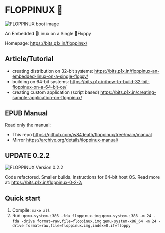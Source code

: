 # FLOPPINUX 💾
![FLOPPINUX boot image](cover-0.2.1.jpg)

An Embedded 🐧Linux on a Single 💾Floppy

Homepage: https://bits.p1x.in/floppinux/


## Article/Tutorial
- creating distribution on 32-bit systems: https://bits.p1x.in/floppinux-an-embedded-linux-on-a-single-floppy/
- building on 64-bit systems: https://bits.p1x.in/how-to-build-32-bit-floppinux-on-a-64-bit-os/
- creating custom application (script based) https://bits.p1x.in/creating-sample-application-on-floppinux/

## EPUB Manual
Read only the manual:

- This repo https://github.com/w84death/floppinux/tree/main/manual
- Mirror https://archive.org/details/floppinux-manual/

## UPDATE 0.2.2
![FLOPPINUX Version 0.2.2](cover-0.2.2.jpg)

Code refactored. Smaller builds. Instructions for 64-bit host OS.
Read more at: https://bits.p1x.in/floppinux-0-2-2/

## Quick start
1. Compile:
`make all`
2. Run:
`qemu-system-i386 -fda floppinux.img`
`qemu-system-i386 -m 24 -fda -drive format=raw,file=floppinux.img`
`qemu-system-x86_64 -m 24 -drive format=raw,file=floppinux.img,index=0,if=floppy`
